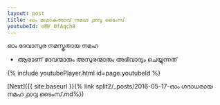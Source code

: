 ```yaml
---
layout: post
title: ഓം മഹാകരടാവ് നമഹ ൧൦൮ ടൈംസ്
youtubeId: oMY_0fAqch8
---
```

 
 
 ഓം ദേവാസുര നമസ്കൃതായ നമഹ 
 
 -  ആരാണ് ദേവന്മാരും അസുരന്മാരും അഭിവാദ്യം ചെയ്യുന്നത് 
 
  
 
  
 
 
 
 
 
 


{% include youtubePlayer.html id=page.youtubeId %}
 
[Next]({{ site.baseurl }}{% link  split2/_posts/2016-05-17-ഓം ഗദാധരായ നമഹ ൧൦൮ ടൈംസ്.md%})
 
